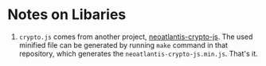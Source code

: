 Notes on Libaries
=================

1. `crypto.js` comes from another project, 
[neoatlantis-crypto-js](https://github.com/neoatlantis/neoatlantis-crypto-js).
The used minified file can be generated by running `make` command in that
repository, which generates the `neoatlantis-crypto-js.min.js`. That's it.
